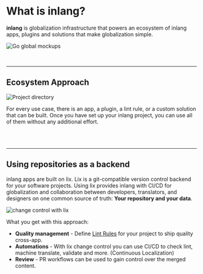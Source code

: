 # What is inlang?

**inlang** is globalization infrastructure that powers an ecosystem of inlang apps, plugins and solutions that make globalization simple.

![Go global mockups](https://cdn.jsdelivr.net/gh/opral/monorepo@latest/inlang/documentation/ecosystem/assets/go-global-mockup02.png)

<br/>

---

## Ecosystem Approach

![Project directory](https://cdn.jsdelivr.net/gh/opral/monorepo@latest/inlang/documentation/ecosystem/assets/file-and-apps.png)

For every use case, there is an app, a plugin, a lint rule, or a custom solution that can be built. Once you have set up your inlang project, you can use all of them without any additional effort.

<br/>

<doc-links>
    <doc-link title="Project directory (file)" icon="mdi:file-outline" href="/documentation/concept/project" description="Learn about the inlang project."></doc-link>
    <doc-link title="inlang Apps" icon="mdi:apps" href="/c/apps" description="Discover the inlang apps."></doc-link>
</doc-links>

<br/>

---

## Using repositories as a backend

inlang apps are built on lix. Lix is a git-compatible version control backend for your software projects. Using lix provides inlang with CI/CD for globalization and collaboration between developers, translators, and designers on one common source of truth: **Your repository and your data**.

![change control with lix](https://github.com/opral/monorepo/assets/58360188/917cc987-669d-4203-a2ed-8184087fd070)

What you get with this approach:

- **Quality management** - Define [Lint Rules](/documentation/lint-rule) for your project to ship quality cross-app.
- **Automations** - With lix change control you can use CI/CD to check lint, machine translate, validate and more. (Continuous Localization)
- **Review** - PR workflows can be used to gain control over the merged content.

<br/>

<doc-links>
    <doc-link title="inlang architecture" icon="mdi:skip-next" href="/documentation/architecture" description="Learn more about inlangs architecture."></doc-link>
</doc-links>

<br/>
<br/>
<br/>
